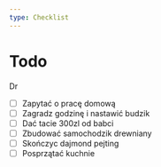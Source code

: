 ```yaml
---
type: Checklist
---
```


# Todo

Dr
- [ ] Zapytać o pracę domową 
- [ ] Zagradz godzinę i nastawić budzik
- [ ] Dać tacie 300zl od babci
- [ ] Zbudować samochodzik drewniany
- [ ] Skończyc dajmond pejting
- [ ] Posprzątać kuchnie

